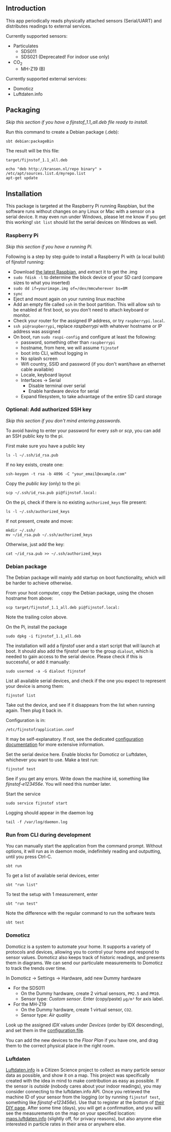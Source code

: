 ## Introduction

This app periodically reads physically attached sensors (Serial/UART) and distributes readings to external services.

Currently supported sensors: 

- Particulates
  - SDS011
  - SDS021 (Deprecated! For indoor use only)
- CO<sub>2</sub>
  - MH-Z19 (B)

Currently supported external services:

- Domoticz
- Luftdaten.info

## Packaging

_Skip this section if you have a _fijnstof_1.1_all.deb_ file ready to install._

Run this command to create a Debian package (.deb):

    sbt debian:packageBin
    
The result will be this file:   

    target/fijnstof_1.1_all.deb
    
    echo "deb http://kransen.nl/repo binary" > /etc/apt/sources.list.d/myrepo.list
    apt-get update

## Installation

This package is targeted at the Raspberry Pi running Raspbian, but the software runs without changes on any Linux or Mac 
with a sensor on a serial device. It may even run under Windows, please let me know if you get this working! `sbt list` should list the
 serial devices on Windows as well. 
 
### Raspberry Pi

_Skip this section if you have a running Pi._

Following is a step by step guide to install a Raspberry Pi with (a local build) of fijnstof running:

- Download [the latest Raspbian](https://www.raspberrypi.org/downloads/raspbian/), and extract it to get the .img
- `sudo fdisk -l` to determine the block device of your SD card (compare sizes to what you inserted)
- `sudo dd if=yourimage.img of=/dev/mmcwherever bs=8M`
- `sync`
- Eject and mount again on your running linux machine
- Add an empty file called `ssh` in the boot partition. This will allow ssh to be enabled at first boot, so you don't need to attach keyboard or monitor.
- Check your router for the assigned IP address, or try `raspberrypi.local`.
- `ssh pi@raspberrypi`, replace _raspberrypi_ with whatever hostname or IP address was assigned
- On boot, run `sudo raspi-config` and configure at least the following:
    - password, something other than `raspberrypi`
    - hostname, from here, we will assume `fijnstof`
    - boot into CLI, without logging in
    - No splash screen
    - Wifi country, SSID and password (if you don't want/have an ethernet cable available)
    - Locale, keyboard layout
    - Interfaces -> Serial
        - Disable terminal over serial
        - Enable hardware device for serial
    - Expand filesystem, to take advantage of the entire SD card storage
    
### Optional: Add authorized SSH key

_Skip this section if you don't mind entering passwords._

To avoid having to enter your password for every _ssh_ or _scp_, you can add an SSH public key to the pi. 

First make sure you have a public key

    ls -l ~/.ssh/id_rsa.pub

If no key exists, create one:

    ssh-keygen -t rsa -b 4096 -C "your_email@example.com"

Copy the _public key_ (only) to the pi:

    scp ~/.ssh/id_rsa.pub pi@fijnstof.local:

On the pi, check if there is no existing `authorized_keys` file present:

    ls -l ~/.ssh/authorized_keys

If not present, create and move:

    mkdir ~/.ssh/
    mv ~/id_rsa.pub ~/.ssh/authorized_keys

Otherwise, just add the key:

    cat ~/id_rsa.pub >> ~/.ssh/authorized_keys

### Debian package
    
The Debian package will mainly add startup on boot functionality, which will be harder to achieve otherwise.  

From your host computer, copy the Debian package, using the chosen hostname from above:

    scp target/fijnstof_1.1_all.deb pi@fijnstof.local:

Note the trailing colon above.

On the Pi, install the package 
   
    sudo dpkg -i fijnstof_1.1_all.deb
    
The installation will add a fijnstof user and a start script that will launch at boot. 
It should also add the fijnstof user to the group `dialout`, which is needed to gain access to the serial device. 
Please check if this is successful, or add it manually: 

    sudo usermod -a -G dialout fijnstof
    
List all available serial devices, and check if the one you expect to represent your device is among them:

    fijnstof list
    
Take out the device, and see if it disappears from the list when running again. Then plug it back in.
    
Configuration is in:

    /etc/fijnstof/application.conf
    
It may be self-explanatory. If not, see the dedicated [configuration documentation](Configuration.md) for more extensive information.
    
Set the serial device here. Enable blocks for Domoticz or Luftdaten, whichever you want to use. Make a test run:

    fijnstof test
    
See if you get any errors. Write down the machine id, something like _fijnstof-e123456e_. You will need this number later.

Start the service

    sudo service fijnstof start
    
Logging should appear in the daemon log

    tail -f /var/log/daemon.log
        
### Run from CLI during development

You can manually start the application from the command prompt. Without options, it will run as in daemon mode,
indefinitely reading and outputting, until you press Ctrl-C.

    sbt run
    
To get a list of available serial devices, enter

    sbt "run list"
    
To test the setup with 1 measurement, enter

    sbt "run test"
    
Note the difference with the regular command to run the software tests

    sbt test

### Domoticz

Domoticz is a system to automate your home. It supports a variety of protocols and devices, allowing you to control your home and respond to sensor values. 
Domoticz also keeps track of historic readings, and presents them in diagrams. We can send our particulate measurements to Domoticz to track the trends over time.

In Domoticz -> Settings -> Hardware, add new Dummy hardware

- For the SDS011
  - On the Dummy hardware, create 2 virtual sensors, `PM2.5` and `PM10`. 
  - Sensor type: _Custom sensor_. Enter (copy/paste) `µg/m³` for axis label. 
- For the MH-Z19
  - On the Dummy hardware, create 1 virtual sensor, `CO2`. 
  - Sensor type: _Air quality_

Look up the assigned _IDX_ values under _Devices_ (order by IDX descending), and set them in the [configuration file](Configuration.md).

You can add the new devices to the _Floor Plan_ if you have one, and drag them to the correct physical place in the right room.

### Luftdaten

[Luftdaten.info](http://luftdaten.info) is a Citizen Science project to collect as many particle sensor data as possible, and show it on a map. 
This project was specifically created with the idea in mind to make contribution as easy as possible. 
If the sensor is _outside_ (nobody cares about your indoor readings), you may consider connecting to the luftdaten.info API. 
Once you retrieved the machine ID of your sensor from the logging (or by running `fijnstof test`, something like _fijnstof-e123456e_). 
Use that to register at the bottom of [their DIY page](https://luftdaten.info/en/construction-manual/). 
After some time (days), you  will get a confirmation, and you will see the measurements on the map on your specified 
location: [maps.luftdaten.info](http://maps.luftdaten.info) (slightly off, for privacy reasons), 
but also anyone else interested in particle rates in their area or anywhere else.


